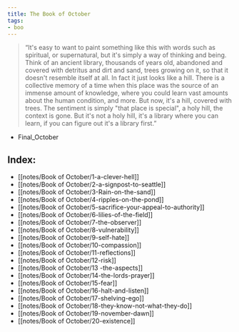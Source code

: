 ```yaml
---
title: The Book of October
tags:
- boo
---
```


> “It's easy to want to paint something like this with words such as spiritual, or supernatural, but it's simply a way of thinking and being. Think of an ancient library, thousands of years old, abandoned and covered with detritus and dirt and sand, trees growing on it, so that it doesn't resemble itself at all. In fact it just looks like a hill. There is a collective memory of a time when this place was the source of an immense amount of knowledge, where you could learn vast amounts about the human condition, and more. But now, it's a hill, covered with trees. The sentiment is simply "that place is special", a holy hill, the context is gone. But it's not a holy hill, it's a library where you can learn, if you can figure out it's a library first.”
- Final_October

## Index:

- [[notes/Book of October/1-a-clever-hell]]
- [[notes/Book of October/2-a-signpost-to-seattle]]
- [[notes/Book of October/3-Rain-on-the-sand]]
- [[notes/Book of October/4-ripples-on-the-pond]]
- [[notes/Book of October/5-sacrifice-your-appeal-to-authority]]
- [[notes/Book of October/6-lilies-of-the-field]]
- [[notes/Book of October/7-the-observer]]
- [[notes/Book of October/8-vulnerability]]
- [[notes/Book of October/9-self-hate]]
- [[notes/Book of October/10-compassion]]
- [[notes/Book of October/11-reflections]]
- [[notes/Book of October/12-risk]]
- [[notes/Book of October/13 -the-aspects]]
- [[notes/Book of October/14-the-lords-prayer]]
- [[notes/Book of October/15-fear]]
- [[notes/Book of October/16-halt-and-listen]]
- [[notes/Book of October/17-shelving-ego]]
- [[notes/Book of October/18-they-know-not-what-they-do]]
- [[notes/Book of October/19-november-dawn]]
- [[notes/Book of October/20-existence]]
